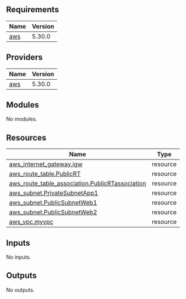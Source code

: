 <!-- BEGIN_TF_DOCS -->
## Requirements

| Name | Version |
|------|---------|
| <a name="requirement_aws"></a> [aws](#requirement\_aws) | 5.30.0 |

## Providers

| Name | Version |
|------|---------|
| <a name="provider_aws"></a> [aws](#provider\_aws) | 5.30.0 |

## Modules

No modules.

## Resources

| Name | Type |
|------|------|
| [aws_internet_gateway.igw](https://registry.terraform.io/providers/hashicorp/aws/5.30.0/docs/resources/internet_gateway) | resource |
| [aws_route_table.PublicRT](https://registry.terraform.io/providers/hashicorp/aws/5.30.0/docs/resources/route_table) | resource |
| [aws_route_table_association.PublicRTassociation](https://registry.terraform.io/providers/hashicorp/aws/5.30.0/docs/resources/route_table_association) | resource |
| [aws_subnet.PrivateSubnetApp1](https://registry.terraform.io/providers/hashicorp/aws/5.30.0/docs/resources/subnet) | resource |
| [aws_subnet.PublicSubnetWeb1](https://registry.terraform.io/providers/hashicorp/aws/5.30.0/docs/resources/subnet) | resource |
| [aws_subnet.PublicSubnetWeb2](https://registry.terraform.io/providers/hashicorp/aws/5.30.0/docs/resources/subnet) | resource |
| [aws_vpc.myvpc](https://registry.terraform.io/providers/hashicorp/aws/5.30.0/docs/resources/vpc) | resource |

## Inputs

No inputs.

## Outputs

No outputs.
<!-- END_TF_DOCS -->